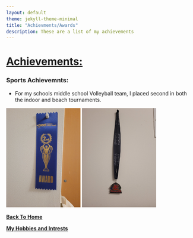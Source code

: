```yaml
---
layout: default
theme: jekyll-theme-minimal
title: "Achievments/Awards"
description: These are a list of my achievements
---
```


# <ins> Achievements: </ins>

### Sports Achievemnts:
- For my schools middle school Volleyball team, I placed second in both the indoor and beach tournaments.

<img src="docs/assets/Beach_Volleyball.jpg" width="200" height="auto">

<img src="docs/assets/Indoor_Volleyball.jpg" width="200" height="auto">

**[Back To Home](README.md)**

**[My Hobbies and Intrests](Hobbies_and_Intrests)**

